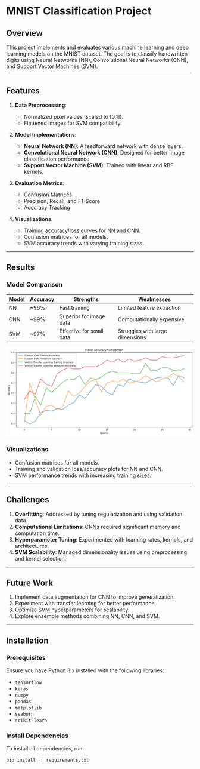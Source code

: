 # MNIST Classification Project

## Overview
This project implements and evaluates various machine learning and deep learning models on the MNIST dataset. The goal is to classify handwritten digits using Neural Networks (NN), Convolutional Neural Networks (CNN), and Support Vector Machines (SVM).

---

## Features
1. **Data Preprocessing**:
   - Normalized pixel values (scaled to [0,1]).
   - Flattened images for SVM compatibility.

2. **Model Implementations**:
   - **Neural Network (NN)**: A feedforward network with dense layers.
   - **Convolutional Neural Network (CNN)**: Designed for better image classification performance.
   - **Support Vector Machine (SVM)**: Trained with linear and RBF kernels.

3. **Evaluation Metrics**:
   - Confusion Matrices
   - Precision, Recall, and F1-Score
   - Accuracy Tracking

4. **Visualizations**:
   - Training accuracy/loss curves for NN and CNN.
   - Confusion matrices for all models.
   - SVM accuracy trends with varying training sizes.

---

## Results

### Model Comparison
| Model   | Accuracy | Strengths                  | Weaknesses                       |
|---------|----------|----------------------------|-----------------------------------|
| NN      | ~96%     | Fast training              | Limited feature extraction       |
| CNN     | ~99%     | Superior for image data    | Computationally expensive        |
| SVM     | ~97%     | Effective for small data   | Struggles with large dimensions  |


![Model Comparison](https://github.com/omkarnitturkar/Handwritten-digit-recognition/blob/main/Model%20accuray%20Comparision.png)
### Visualizations
- Confusion matrices for all models.
- Training and validation loss/accuracy plots for NN and CNN.
- SVM performance trends with increasing training sizes.

---

## Challenges
1. **Overfitting**: Addressed by tuning regularization and using validation data.
2. **Computational Limitations**: CNNs required significant memory and computation time.
3. **Hyperparameter Tuning**: Experimented with learning rates, kernels, and architectures.
4. **SVM Scalability**: Managed dimensionality issues using preprocessing and kernel selection.

---

## Future Work
1. Implement data augmentation for CNN to improve generalization.
2. Experiment with transfer learning for better performance.
3. Optimize SVM hyperparameters for scalability.
4. Explore ensemble methods combining NN, CNN, and SVM.

---

## Installation

### Prerequisites
Ensure you have Python 3.x installed with the following libraries:
- `tensorflow`
- `keras`
- `numpy`
- `pandas`
- `matplotlib`
- `seaborn`
- `scikit-learn`

### Install Dependencies
To install all dependencies, run:
```bash
pip install -r requirements.txt

